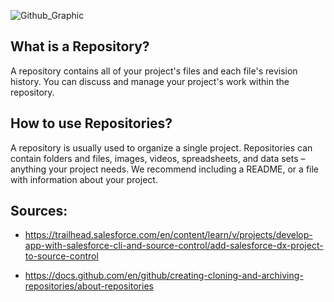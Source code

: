 ![Github_Graphic](https://res.cloudinary.com/hy4kyit2a/f_auto,fl_lossy,q_70/learn/projects/develop-app-with-salesforce-cli-and-source-control/add-salesforce-dx-project-to-source-control/images/bf546ec3acd964673bf5f6302125fd93_step-4-github-and-git-clones.png)
## What is a Repository?

A repository contains all of your project's files and each file's revision history. You can discuss and manage your project's work within the repository.

## How to use Repositories?

A repository is usually used to organize a single project. Repositories can contain folders and files, images, videos, spreadsheets, and data sets – anything your project needs. We recommend including a README, or a file with information about your project.

## Sources:
* https://trailhead.salesforce.com/en/content/learn/v/projects/develop-app-with-salesforce-cli-and-source-control/add-salesforce-dx-project-to-source-control

* https://docs.github.com/en/github/creating-cloning-and-archiving-repositories/about-repositories
